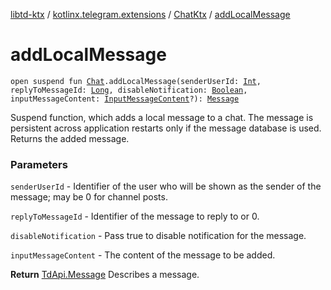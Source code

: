 [libtd-ktx](../../index.md) / [kotlinx.telegram.extensions](../index.md) / [ChatKtx](index.md) / [addLocalMessage](./add-local-message.md)

# addLocalMessage

`open suspend fun `[`Chat`](https://tdlibx.github.io/td/docs/org/drinkless/td/libcore/telegram/TdApi.Chat.html)`.addLocalMessage(senderUserId: `[`Int`](https://kotlinlang.org/api/latest/jvm/stdlib/kotlin/-int/index.html)`, replyToMessageId: `[`Long`](https://kotlinlang.org/api/latest/jvm/stdlib/kotlin/-long/index.html)`, disableNotification: `[`Boolean`](https://kotlinlang.org/api/latest/jvm/stdlib/kotlin/-boolean/index.html)`, inputMessageContent: `[`InputMessageContent`](https://tdlibx.github.io/td/docs/org/drinkless/td/libcore/telegram/TdApi.InputMessageContent.html)`?): `[`Message`](https://tdlibx.github.io/td/docs/org/drinkless/td/libcore/telegram/TdApi.Message.html)

Suspend function, which adds a local message to a chat. The message is persistent across
application restarts only if the message database is used. Returns the added message.

### Parameters

`senderUserId` - Identifier of the user who will be shown as the sender of the message; may
be 0 for channel posts.

`replyToMessageId` - Identifier of the message to reply to or 0.

`disableNotification` - Pass true to disable notification for the message.

`inputMessageContent` - The content of the message to be added.

**Return**
[TdApi.Message](https://tdlibx.github.io/td/docs/org/drinkless/td/libcore/telegram/TdApi.Message.html) Describes a message.


